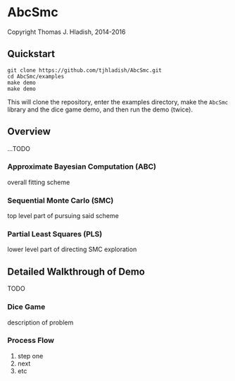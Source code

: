 # AbcSmc

Copyright Thomas J. Hladish, 2014-2016

## Quickstart

```{bash}
git clone https://github.com/tjhladish/AbcSmc.git
cd AbcSmc/examples
make demo
make demo
```

This will clone the repository, enter the examples directory, make the `AbcSmc` library and the dice game demo, and then run the demo (twice).

## Overview

...TODO

### Approximate Bayesian Computation (ABC)

overall fitting scheme

### Sequential Monte Carlo (SMC)

top level part of pursuing said scheme

### Partial Least Squares (PLS)

lower level part of directing SMC exploration

## Detailed Walkthrough of Demo

TODO

### Dice Game

description of problem

### Process Flow

1. step one
2. next
3. etc
